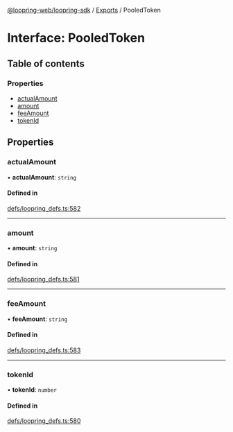 [@loopring-web/loopring-sdk](../README.md) / [Exports](../modules.md) / PooledToken

# Interface: PooledToken

## Table of contents

### Properties

- [actualAmount](PooledToken.md#actualamount)
- [amount](PooledToken.md#amount)
- [feeAmount](PooledToken.md#feeamount)
- [tokenId](PooledToken.md#tokenid)

## Properties

### actualAmount

• **actualAmount**: `string`

#### Defined in

[defs/loopring_defs.ts:582](https://github.com/Loopring/loopring_sdk/blob/18accaa/src/defs/loopring_defs.ts#L582)

___

### amount

• **amount**: `string`

#### Defined in

[defs/loopring_defs.ts:581](https://github.com/Loopring/loopring_sdk/blob/18accaa/src/defs/loopring_defs.ts#L581)

___

### feeAmount

• **feeAmount**: `string`

#### Defined in

[defs/loopring_defs.ts:583](https://github.com/Loopring/loopring_sdk/blob/18accaa/src/defs/loopring_defs.ts#L583)

___

### tokenId

• **tokenId**: `number`

#### Defined in

[defs/loopring_defs.ts:580](https://github.com/Loopring/loopring_sdk/blob/18accaa/src/defs/loopring_defs.ts#L580)
